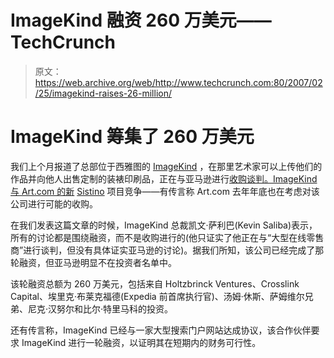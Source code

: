 # ImageKind 融资 260 万美元——TechCrunch

> 原文：<https://web.archive.org/web/http://www.techcrunch.com:80/2007/02/25/imagekind-raises-26-million/>

# ImageKind 筹集了 260 万美元

 [](https://web.archive.org/web/20210120234512/http://www.imagekind.com/) 我们上个月报道了总部位于西雅图的 [ImageKind](https://web.archive.org/web/20210120234512/http://www.imagekind.com/) ，在那里艺术家可以上传他们的作品并向他人出售定制的装裱印刷品，正在与亚马逊进行[收购谈判。ImageKind 与 Art.com 的新](https://web.archive.org/web/20210120234512/http://www.beta.techcrunch.com/2007/01/11/amazon-to-dabble-more-in-customization/) [Sistino](https://web.archive.org/web/20210120234512/http://www.sistino.com/) 项目竞争——有传言称 Art.com 去年年底也在考虑对该公司进行可能的收购。

在我们发表这篇文章的时候，ImageKind 总裁凯文·萨利巴(Kevin Saliba)表示，所有的讨论都是围绕融资，而不是收购进行的(他只证实了他正在与“大型在线零售商”进行谈判，但没有具体证实亚马逊的讨论)。据我们所知，该公司已经完成了那轮融资，但亚马逊明显不在投资者名单中。

该轮融资总额为 260 万美元，包括来自 Holtzbrinck Ventures、Crosslink Capital、埃里克·布莱克福德(Expedia 前首席执行官)、汤姆·休斯、萨姆维尔兄弟、尼克·汉努尔和比尔·特里马科的投资。

还有传言称，ImageKind 已经与一家大型搜索门户网站达成协议，该合作伙伴要求 ImageKind 进行一轮融资，以证明其在短期内的财务可行性。